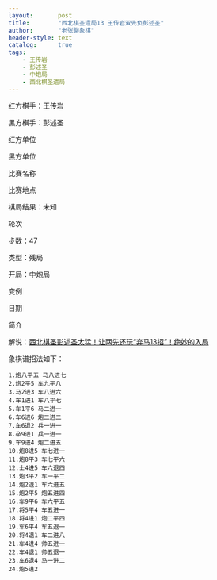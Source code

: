 ```yaml
---
layout:       post
title:        "西北棋圣遗局13 王传岩双先负彭述圣"
author:       "老张聊象棋"
header-style: text
catalog:      true
tags:
    - 王传岩
    - 彭述圣
    - 中炮局
    - 西北棋圣遗局
---
```

红方棋手：王传岩

黑方棋手：彭述圣

红方单位

黑方单位

比赛名称

比赛地点

棋局结果：未知

轮次

步数：47

类型：残局

开局：中炮局

变例

日期

简介

解说：[西北棋圣彭述圣太猛！让两先还玩“弃马13招”！绝妙的入局](https://youtu.be/A8DvgOxR-Io)

象棋谱招法如下：
```
1.炮八平五 马八进七
2.炮2平5 车九平八
3.马2进3 车八进六
4.车1进1 车八平七
5.车1平6 马二进一
6.车6进6 炮二进二
7.车6退2 兵一进一
8.卒9进1 兵一进一
9.车9进4 炮二进五
10.炮8进5 车七进一
11.炮8平3 车七平六
12.士4进5 车六退四
13.炮3平2 车一平二
14.炮2退1 车六进五
15.炮2平5 炮五进四
16.车9平6 车六平五
17.将5平4 车五进一
18.将4进1 炮二平四
19.车6平4 车五退一
20.将4退1 车二进八
21.车4进4 帅五进一
22.车4退1 帅五退一
23.车6退4 马一进二
24.炮5进2
```
